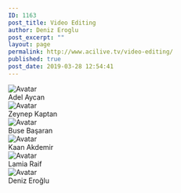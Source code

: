 ```yaml
---
ID: 1163
post_title: Video Editing
author: Deniz Eroglu
post_excerpt: ""
layout: page
permalink: http://www.acilive.tv/video-editing/
published: true
post_date: 2019-03-28 12:54:41
---
```

<!-- wp:html -->
<div class="our-members-div container">
  <div class="row justify-content-center">
<div class="crew-members container col-6 col-sm-4 order-1">
      <img class="rounded mx-auto d-block crew-image " src="http://www.acilive.tv/wp-content/uploads/2019/04/adel_aycan-1.jpg" alt="Avatar">
      <div class="middle">
        <div class="text">Adel Aycan</div>
      </div>
    </div>
<div class="crew-members container col-6 col-sm-4 order-1">
      <img class="rounded mx-auto d-block crew-image " src="http://www.acilive.tv/wp-content/uploads/2019/04/1588-Zeynep-Kaptan.jpg" alt="Avatar">
      <div class="middle">
        <div class="text">Zeynep Kaptan</div>
      </div>
    </div>
    <div class="crew-members container container col-6 col-sm-4"> <img class="rounded mx-auto d-block crew-image " src="http://www.acilive.tv/wp-content/uploads/2019/04/1568-Buse-Başaran.jpg" alt="Avatar">
      <div class="middle">
        <div class="text">Buse Başaran</div>
      </div>
    </div>
    <div class="crew-members container col-6 col-sm-4 "> <img class="rounded mx-auto d-block crew-image " src="http://www.acilive.tv/wp-content/uploads/2019/04/1734-Ziya-Kaan-Akdemir.jpg" alt="Avatar "> 
      <div class="middle ">
        <div class="text ">Kaan Akdemir</div>
      </div>
    </div>
    <div class="crew-members container col-6 col-sm-4 "> <img class="rounded mx-auto d-block crew-image " src="http://www.acilive.tv/wp-content/uploads/2019/04/916_CEMYLE_LAMYA_RAYF-1.jpg" alt="Avatar ">
      <div class="middle ">
        <div class="text ">Lamia Raif</div>
      </div>
    </div>
    <div class="crew-members container col-6 col-sm-4 "> <img class="rounded mx-auto d-block crew-image " src="http://www.acilive.tv/wp-content/uploads/2019/04/917_DENYZ_ERODLU.jpg" alt="Avatar "> 
      <div class="middle ">
        <div class="text ">Deniz Eroğlu</div>
      </div>
    </div>
  </div>
<!-- /wp:html -->